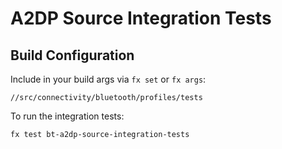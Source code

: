 # A2DP Source Integration Tests

## Build Configuration

Include in your build args via `fx set` or `fx args`:

`//src/connectivity/bluetooth/profiles/tests`

To run the integration tests:

`fx test bt-a2dp-source-integration-tests`
